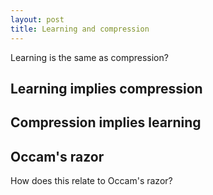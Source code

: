 ```yaml
---
layout: post
title: Learning and compression
---
```


Learning is the same as compression?

## Learning implies compression


## Compression implies learning


## Occam's razor

How does this relate to Occam's razor?
